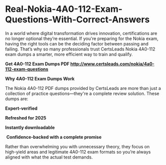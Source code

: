 # Real-Nokia-4A0-112-Exam-Questions-With-Correct-Answers
<p>In a world where digital transformation drives innovation, certifications are no longer optional they&rsquo;re essential. If you&#39;re preparing for the Nokia exam, having the right tools can be the deciding factor between passing and failing. That&rsquo;s why so many professionals trust CertsLeads Nokia 4A0-112 exam dumps a smarter, more efficient way to train and qualify.</p> <p><strong>Get 4A0-112 Exam Dumps PDF&nbsp;<a href="http://www.certsleads.com/nokia/4a0-112-exam-questions">http://www.certsleads.com/nokia/4a0-112-exam-questions</a></strong></p> <p><strong>Why 4A0-112 Exam Dumps Work</strong></p> <p>The Nokia 4A0-112 PDF dumps provided by CertsLeads are more than just a collection of practice questions&mdash;they&#39;re a complete review solution. These dumps are:</p> <p><strong>Expert-verified</strong></p> <p><strong>Refreshed for 2025</strong></p> <p><strong>Instantly downloadable</strong></p> <p>&nbsp;<strong>Confidence-backed with a complete promise</strong></p> <p>Rather than overwhelming you with unnecessary theory, they focus on high-yield areas and legitimate 4A0-112 exam formats so you&rsquo;re always aligned with what the actual test demands.</p> <p>&nbsp;</p>
